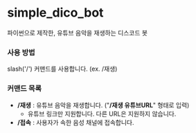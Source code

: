 # simple_dico_bot
파이썬으로 제작한, 유튜브 음악을 재생하는 디스코드 봇

### 사용 방법
slash('/') 커맨드를 사용합니다. (ex. /재생)

### 커맨드 목록
+ **/재생** : 유튜브 음악을 재생합니다. ("**/재생 유튜브URL**" 형태로 입력)
    + 유튜브 링크만 지원합니다. 다른 URL은 지원하지 않습니다.
+ **/접속** : 사용자가 속한 음성 채널에 접속합니다.

